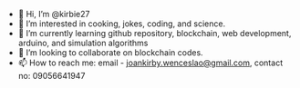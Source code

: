 - 👋 Hi, I’m @kirbie27
- 👀 I’m interested in cooking, jokes, coding, and science.
- 🌱 I’m currently learning github repository, blockchain, web development, arduino, and simulation algorithms
- 💞️ I’m looking to collaborate on blockchain codes.
- 📫 How to reach me: email - joankirby.wenceslao@gmail.com, contact no: 09056641947

<!---
kirbie27/kirbie27 is a ✨ special ✨ repository because its `README.md` (this file) appears on your GitHub profile.
You can click the Preview link to take a look at your changes.
--->
